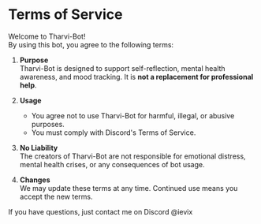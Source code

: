 # Terms of Service

Welcome to Tharvi-Bot!  
By using this bot, you agree to the following terms:

1. **Purpose**  
   Tharvi-Bot is designed to support self-reflection, mental health awareness, and mood tracking. It is **not a replacement for professional help**.

2. **Usage**  
   - You agree not to use Tharvi-Bot for harmful, illegal, or abusive purposes.
   - You must comply with Discord's Terms of Service.

3. **No Liability**  
   The creators of Tharvi-Bot are not responsible for emotional distress, mental health crises, or any consequences of bot usage.

4. **Changes**  
   We may update these terms at any time. Continued use means you accept the new terms.

If you have questions, just contact me on Discord @ievix
